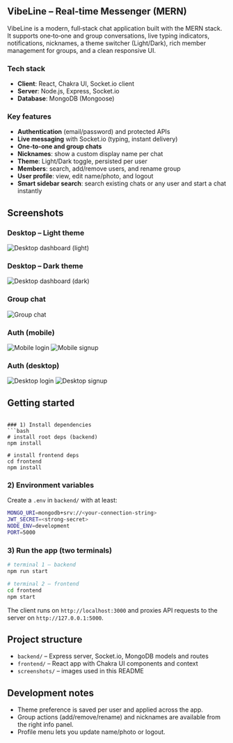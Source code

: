 ## VibeLine – Real‑time Messenger (MERN)

VibeLine is a modern, full‑stack chat application built with the MERN stack. It supports one‑to‑one and group conversations, live typing indicators, notifications, nicknames, a theme switcher (Light/Dark), rich member management for groups, and a clean responsive UI.

### Tech stack

- **Client**: React, Chakra UI, Socket.io client
- **Server**: Node.js, Express, Socket.io
- **Database**: MongoDB (Mongoose)

### Key features

- **Authentication** (email/password) and protected APIs
- **Live messaging** with Socket.io (typing, instant delivery)
- **One‑to‑one and group chats**
- **Nicknames**: show a custom display name per chat
- **Theme**: Light/Dark toggle, persisted per user
- **Members**: search, add/remove users, and rename group
- **User profile**: view, edit name/photo, and logout
- **Smart sidebar search**: search existing chats or any user and start a chat instantly

## Screenshots

### Desktop – Light theme
![Desktop dashboard (light)](screenshots/desktop_dashboard_lighttheme.png)

### Desktop – Dark theme
![Desktop dashboard (dark)](screenshots/dashboard_dark_theme.png)

### Group chat
![Group chat](screenshots/group_chat.png)

### Auth (mobile)
![Mobile login](screenshots/mobile_login.png)
![Mobile signup](screenshots/mobile_signup.png)

### Auth (desktop)
![Desktop login](screenshots/desktop_login_page.png)
![Desktop signup](screenshots/desktop_signup_page.png)

## Getting started

```

### 1) Install dependencies
```bash
# install root deps (backend)
npm install

# install frontend deps
cd frontend
npm install
```

### 2) Environment variables

Create a `.env` in `backend/` with at least:
```bash
MONGO_URI=mongodb+srv://<your-connection-string>
JWT_SECRET=<strong-secret>
NODE_ENV=development
PORT=5000
```

### 3) Run the app (two terminals)
```bash
# terminal 1 – backend
npm run start

# terminal 2 – frontend
cd frontend
npm start
```

The client runs on `http://localhost:3000` and proxies API requests to the server on `http://127.0.0.1:5000`.

## Project structure

- `backend/` – Express server, Socket.io, MongoDB models and routes
- `frontend/` – React app with Chakra UI components and context
- `screenshots/` – images used in this README

## Development notes

- Theme preference is saved per user and applied across the app.
- Group actions (add/remove/rename) and nicknames are available from the right info panel.
- Profile menu lets you update name/photo or logout.



